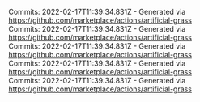 Commits: 2022-02-17T11:39:34.831Z - Generated via https://github.com/marketplace/actions/artificial-grass
<br>
Commits: 2022-02-17T11:39:34.831Z - Generated via https://github.com/marketplace/actions/artificial-grass
<br>
Commits: 2022-02-17T11:39:34.831Z - Generated via https://github.com/marketplace/actions/artificial-grass
<br>
Commits: 2022-02-17T11:39:34.831Z - Generated via https://github.com/marketplace/actions/artificial-grass
<br>
Commits: 2022-02-17T11:39:34.831Z - Generated via https://github.com/marketplace/actions/artificial-grass
<br>
